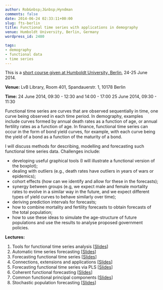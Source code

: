 ```yaml
---
author: Rob&nbsp;J&nbsp;Hyndman
comments: false
date: 2014-06-24 02:33:11+00:00
slug: fts-berlin
title: Functional time series with applications in demography
venue: Humboldt University, Berlin, Germany
wordpress_id: 2480

tags:
- demography
- functional data
- time series
---
```


This is a [short course given at Humboldt University, Berlin](http://irtg1792.hu-berlin.de/short-courses), 24-25 June 2014.

**Venue:** LvB Library, Room 401, Spandauerstr. 1, 10178 Berlin

**Time:**
24 June 2014, 09:30 - 12:30 and 14:00 - 17:00
25 June 2014, 09:30 - 11:30


Functional time series are curves that are observed sequentially in time, one curve being observed in each time period. In demography, examples include curves formed by annual death rates as a function of age, or annual fertility rates as a function of age. In finance, functional time series can occur in the form of bond yield curves, for example, with each curve being the yield of a bond as a function of the maturity of a bond.

I will discuss methods for describing, modelling and forecasting such functional time series data. Challenges include:

  * developing useful graphical tools (I will illustrate a functional version of the boxplot);
  * dealing with outliers (e.g., death rates have outliers in years of wars or epidemics);
  * cohort effects (how can we identify and allow for these in the forecasts);
  * synergy between groups (e.g, we expect male and female mortality rates to evolve in a similar way in the future, and we expect different types of yield curves to behave similarly over time);
  * deriving prediction intervals for forecasts;
  * how to combine mortality and fertility forecasts to obtain forecasts of the total population;
  * how to use these ideas to simulate the age-structure of future populations and use the results to analyse proposed government policies.


**Lectures:**

  1. Tools for functional time series analysis [[Slides](/talks/Berlin1.pdf)]
  2. Automatic time series forecasting [[Slides](/talks/Berlin2.pdf)]
  3. Forecasting functional time series [[Slides](/talks/Berlin3.pdf)]
  4. Connections, extensions and applications [[Slides](/talks/Berlin4.pdf)]
  5. Forecasting functional time series via PLS [[Slides](/talks/Berlin5.pdf)]
  6. Coherent functional forecasting [[Slides](/talks/Berlin6.pdf)]
  7. Common functional principal components [[Slides](/talks/Berlin7.pdf)]
  8. Stochastic population forecasting [[Slides](/talks/Berlin8.pdf)]
